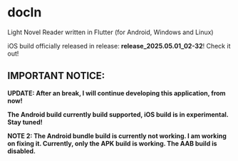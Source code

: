 # docln

Light Novel Reader written in Flutter (for Android, Windows and Linux)

iOS build officially released in release: **release_2025.05.01_02-32**! Check it out! 

## IMPORTANT NOTICE:

**UPDATE: After an break, I will continue developing this application, from now!**

**The Android build currently build supported, iOS build is in experimental. Stay tuned!**

**NOTE 2: The Android bundle build is currently not working. I am working on fixing it. Currently, only the APK build is working. The AAB build is disabled.**
